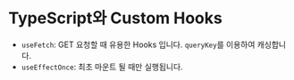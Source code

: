 # TypeScript와 Custom Hooks

- `useFetch`: GET 요청할 때 유용한 Hooks 입니다. `queryKey`를 이용하여 캐싱합니다.
- `useEffectOnce`: 최초 마운트 될 때만 실행됩니다.
